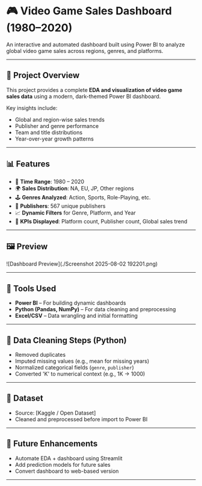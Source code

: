 # 🎮 Video Game Sales Dashboard (1980–2020)

An interactive and automated dashboard built using Power BI to analyze global video game sales across regions, genres, and platforms.

---

## 📌 Project Overview

This project provides a complete **EDA and visualization of video game sales data** using a modern, dark-themed Power BI dashboard.

Key insights include:
- Global and region-wise sales trends
- Publisher and genre performance
- Team and title distributions
- Year-over-year growth patterns

---

## 📊 Features

- 📅 **Time Range**: 1980 – 2020  
- 🌍 **Sales Distribution**: NA, EU, JP, Other regions  
- 🕹️ **Genres Analyzed**: Action, Sports, Role-Playing, etc.  
- 🏢 **Publishers**: 567 unique publishers  
- 📈 **Dynamic Filters** for Genre, Platform, and Year  
- 📑 **KPIs Displayed**: Platform count, Publisher count, Global sales trend

---

## 🖼️ Preview

![Dashboard Preview](./Screenshot 2025-08-02 192201.png)

---

## 🔧 Tools Used

- **Power BI** – For building dynamic dashboards
- **Python (Pandas, NumPy)** – For data cleaning and preprocessing
- **Excel/CSV** – Data wrangling and initial formatting

---

## 🧹 Data Cleaning Steps (Python)

- Removed duplicates
- Imputed missing values (e.g., mean for missing years)
- Normalized categorical fields (`genre`, `publisher`)
- Converted 'K' to numerical context (e.g., 1K → 1000)

---

## 📁 Dataset

- Source: [Kaggle / Open Dataset]  
- Cleaned and preprocessed before import to Power BI

---

## 🚀 Future Enhancements

- Automate EDA + dashboard using Streamlit
- Add prediction models for future sales
- Convert dashboard to web-based version

---

